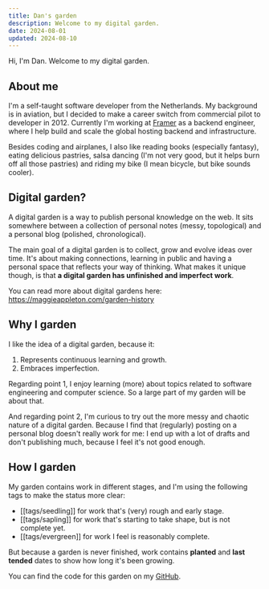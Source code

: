 ```yaml
---
title: Dan's garden
description: Welcome to my digital garden.
date: 2024-08-01
updated: 2024-08-10
---
```


Hi, I'm Dan. Welcome to my digital garden.

## About me

I'm a self-taught software developer from the Netherlands. My background is in aviation, but I decided to make a career switch from commercial pilot to developer in 2012. Currently I'm working at [Framer](https://www.framer.com/) as a backend engineer, where I help build and scale the global hosting backend and infrastructure.

Besides coding and airplanes, I also like reading books (especially fantasy), eating delicious pastries, salsa dancing (I'm not very good, but it helps burn off all those pastries) and riding my bike (I mean bicycle, but bike sounds cooler).

## Digital garden?

A digital garden is a way to publish personal knowledge on the web. It sits somewhere between a collection of personal notes (messy, topological) and a personal blog (polished, chronological).

The main goal of a digital garden is to collect, grow and evolve ideas over time. It's about making connections, learning in public and having a personal space that reflects your way of thinking. What makes it unique though, is that **a digital garden has unfinished and imperfect work**.

You can read more about digital gardens here: <https://maggieappleton.com/garden-history>

## Why I garden

I like the idea of a digital garden, because it:

1. Represents continuous learning and growth.
2. Embraces imperfection.

Regarding point 1, I enjoy learning (more) about topics related to software engineering and computer science. So a large part of my garden will be about that.

And regarding point 2, I'm curious to try out the more messy and chaotic nature of a digital garden. Because I find that (regularly) posting on a personal blog doesn't really work for me: I end up with a lot of drafts and don't publishing much, because I feel it's not good enough.

## How I garden

My garden contains work in different stages, and I'm using the following tags to make the status more clear:

- [[tags/seedling]] for work that's (very) rough and early stage.
- [[tags/sapling]] for work that's starting to take shape, but is not complete yet.
- [[tags/evergreen]] for work I feel is reasonably complete.

But because a garden is never finished, work contains **planted** and **last tended** dates to show how long it's been growing.

You can find the code for this garden on my [GitHub](https://github.com/danillouz/dans.garden).
